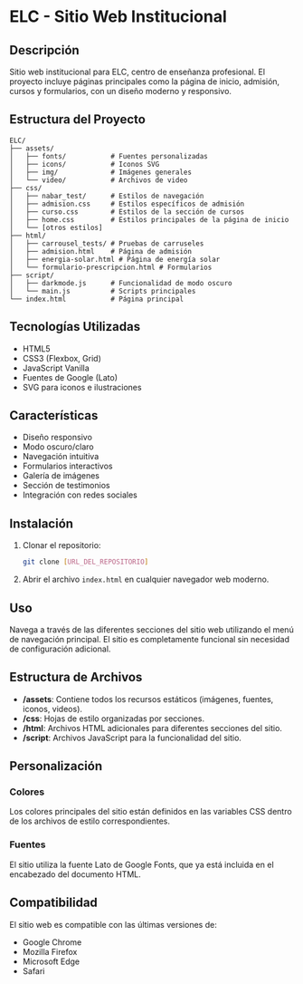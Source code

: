 # ELC - Sitio Web Institucional

## Descripción
Sitio web institucional para ELC, centro de enseñanza profesional. El proyecto incluye páginas principales como la página de inicio, admisión, cursos y formularios, con un diseño moderno y responsivo.

## Estructura del Proyecto

```
ELC/
├── assets/
│   ├── fonts/           # Fuentes personalizadas
│   ├── icons/           # Iconos SVG
│   ├── img/             # Imágenes generales
│   └── video/           # Archivos de video
├── css/
│   ├── nabar_test/      # Estilos de navegación
│   ├── admision.css     # Estilos específicos de admisión
│   ├── curso.css        # Estilos de la sección de cursos
│   ├── home.css         # Estilos principales de la página de inicio
│   └── [otros estilos]
├── html/
│   ├── carrousel_tests/ # Pruebas de carruseles
│   ├── admision.html    # Página de admisión
│   ├── energia-solar.html # Página de energía solar
│   └── formulario-prescripcion.html # Formularios
├── script/
│   ├── darkmode.js      # Funcionalidad de modo oscuro
│   └── main.js          # Scripts principales
└── index.html           # Página principal
```

## Tecnologías Utilizadas

- HTML5
- CSS3 (Flexbox, Grid)
- JavaScript Vanilla
- Fuentes de Google (Lato)
- SVG para iconos e ilustraciones

## Características

- Diseño responsivo
- Modo oscuro/claro
- Navegación intuitiva
- Formularios interactivos
- Galería de imágenes
- Sección de testimonios
- Integración con redes sociales

## Instalación

1. Clonar el repositorio:
   ```bash
   git clone [URL_DEL_REPOSITORIO]
   ```

2. Abrir el archivo `index.html` en cualquier navegador web moderno.

## Uso

Navega a través de las diferentes secciones del sitio web utilizando el menú de navegación principal. El sitio es completamente funcional sin necesidad de configuración adicional.

## Estructura de Archivos

- **/assets**: Contiene todos los recursos estáticos (imágenes, fuentes, iconos, videos).
- **/css**: Hojas de estilo organizadas por secciones.
- **/html**: Archivos HTML adicionales para diferentes secciones del sitio.
- **/script**: Archivos JavaScript para la funcionalidad del sitio.

## Personalización

### Colores
Los colores principales del sitio están definidos en las variables CSS dentro de los archivos de estilo correspondientes.

### Fuentes
El sitio utiliza la fuente Lato de Google Fonts, que ya está incluida en el encabezado del documento HTML.

## Compatibilidad

El sitio web es compatible con las últimas versiones de:
- Google Chrome
- Mozilla Firefox
- Microsoft Edge
- Safari
